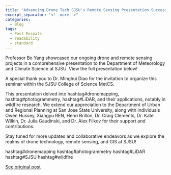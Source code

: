 ```yaml
---
title: "Advancing Drone Tech SJSU's Remote Sensing Presentation Success Recap"
excerpt_separator: "<!--more-->"
categories:
  - Blog
tags:
  - Post Formats
  - readability
  - standard
---
```

Professor Bo Yang showcased our ongoing drone and remote sensing projects in a comprehensive presentation to the Department of Meteorology and Climate Science at SJSU. View the full presentation below!

A special thank you to Dr. Minghui Diao for the invitation to organize this seminar within the SJSU College of Science MetCS.

This presentation delved into hashtag#dronemapping, hashtag#photogrammetry, hashtag#LiDAR, and their applications, notably in wildfire research. We extend our appreciation to the Department of Urban and Regional Planning at San Jose State University, along with individuals Owen Hussey, Xiangyu REN, Henri Brillon, Dr. Craig Clements, Dr. Kate Wilkin, Dr. Julia Gaudinski, and Dr. Alex Filkov for their support and contributions.

Stay tuned for more updates and collaborative endeavors as we explore the realms of drone technology, remote sensing, and GIS at SJSU!

hashtag#dronemapping hashtag#photogrammetry hashtag#LiDAR hashtag#SJSU hashtag#wildfire

[See original post](https://www.linkedin.com/feed/update/urn:li:activity:7108533322602971136/)
